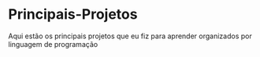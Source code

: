 # Principais-Projetos

Aqui estão os principais projetos que eu fiz para aprender organizados por linguagem de programação
